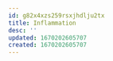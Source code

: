 ```yaml
---
id: g82x4xzs259rsxjhdlju2tx
title: Inflammation
desc: ''
updated: 1670202605707
created: 1670202605707
---
```

